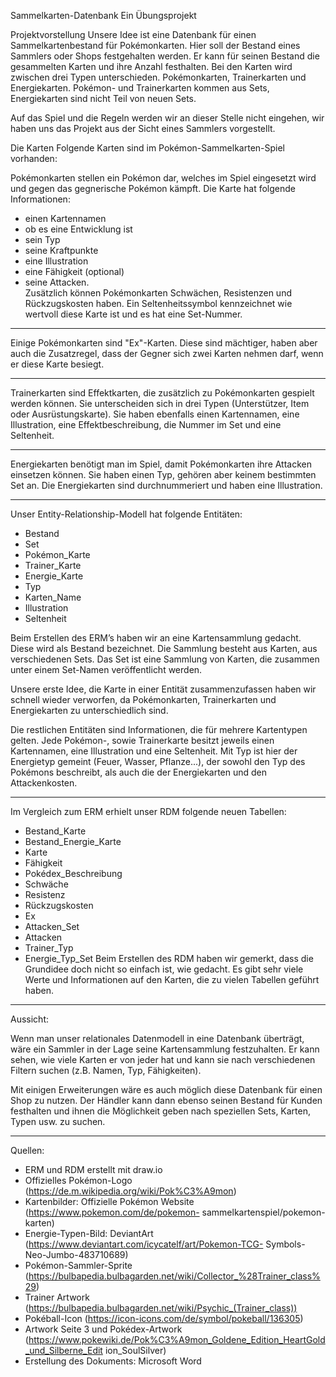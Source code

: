 Sammelkarten-Datenbank 
Ein Übungsprojekt
 
Projektvorstellung 
Unsere Idee ist eine Datenbank für einen Sammelkartenbestand für Pokémonkarten. Hier soll der 
Bestand eines Sammlers oder Shops festgehalten werden. Er kann für seinen Bestand die 
gesammelten Karten und ihre Anzahl festhalten. Bei den Karten wird zwischen drei Typen 
unterschieden. Pokémonkarten, Trainerkarten und Energiekarten. Pokémon- und Trainerkarten 
kommen aus Sets, Energiekarten sind nicht Teil von neuen Sets.  
 
Auf das Spiel und die Regeln werden wir an dieser Stelle nicht eingehen, wir haben uns das 
Projekt aus der Sicht eines Sammlers vorgestellt.  
 
Die Karten 
Folgende Karten sind im Pokémon-Sammelkarten-Spiel vorhanden: 
 
Pokémonkarten stellen ein Pokémon dar, welches im 
Spiel eingesetzt wird und gegen das gegnerische 
Pokémon kämpft. Die Karte hat folgende Informationen: 
- einen Kartennamen 
- ob es eine Entwicklung ist 
- sein Typ 
- seine Kraftpunkte  
- eine Illustration 
- eine Fähigkeit (optional)  
- seine Attacken.  
Zusätzlich können Pokémonkarten Schwächen, 
Resistenzen und Rückzugskosten haben. Ein 
Seltenheitssymbol kennzeichnet wie wertvoll diese 
Karte ist und es hat eine Set-Nummer.  

---

Einige Pokémonkarten sind "Ex"-Karten. Diese sind 
mächtiger, haben aber auch die Zusatzregel, dass der 
Gegner sich zwei Karten nehmen darf, wenn er diese 
Karte besiegt.  

---

Trainerkarten sind Effektkarten, die zusätzlich zu 
Pokémonkarten gespielt werden können. Sie 
unterscheiden sich in drei Typen (Unterstützer, Item 
oder Ausrüstungskarte). Sie haben ebenfalls einen 
Kartennamen, eine Illustration, eine 
Effektbeschreibung, die Nummer im Set und eine 
Seltenheit.  

---

Energiekarten benötigt man im Spiel, damit 
Pokémonkarten ihre Attacken einsetzen können. Sie 
haben einen Typ, gehören aber keinem bestimmten Set 
an. Die Energiekarten sind durchnummeriert und haben 
eine Illustration.  

---

Unser Entity-Relationship-Modell hat folgende Entitäten: 
 
-  Bestand 
-  Set 
-  Pokémon_Karte 
-  Trainer_Karte 
-  Energie_Karte 
-  Typ 
-  Karten_Name 
-  Illustration 
-  Seltenheit 
 
Beim Erstellen des ERM’s haben wir an eine Kartensammlung gedacht. Diese wird als Bestand 
bezeichnet. Die Sammlung besteht aus Karten, aus verschiedenen Sets. Das Set ist eine 
Sammlung von Karten, die zusammen unter einem Set-Namen veröffentlicht werden.  
 
Unsere erste Idee, die Karte in einer Entität zusammenzufassen haben wir schnell wieder 
verworfen, da Pokémonkarten, Trainerkarten und Energiekarten zu unterschiedlich sind. 
 
Die restlichen Entitäten sind Informationen, die für mehrere Kartentypen gelten. Jede Pokémon-, 
sowie Trainerkarte besitzt jeweils einen Kartennamen, eine Illustration und eine Seltenheit. Mit 
Typ ist hier der Energietyp gemeint (Feuer, Wasser, Pflanze...), der sowohl den Typ des Pokémons 
beschreibt, als auch die der Energiekarten und den Attackenkosten. 

---

Im Vergleich zum ERM erhielt unser RDM folgende neuen Tabellen: 
 
- Bestand_Karte 
- Bestand_Energie_Karte 
- Karte 
- Fähigkeit 
- Pokédex_Beschreibung 
- Schwäche 
- Resistenz 
- Rückzugskosten 
- Ex 
- Attacken_Set 
- Attacken 
- Trainer_Typ 
- Energie_Typ_Set 
Beim Erstellen des RDM haben wir gemerkt, dass die Grundidee doch nicht so einfach ist, wie 
gedacht. Es gibt sehr viele Werte und Informationen auf den Karten, die zu vielen Tabellen 
geführt haben.  

---

Aussicht:  
 
Wenn man unser relationales Datenmodell in eine 
Datenbank überträgt, wäre ein Sammler in der Lage 
seine Kartensammlung festzuhalten. Er kann sehen, 
wie viele Karten er von jeder hat und kann sie nach 
verschiedenen Filtern suchen (z.B. Namen, Typ, 
Fähigkeiten). 
 
Mit einigen Erweiterungen wäre es auch möglich 
diese Datenbank für einen Shop zu nutzen. Der 
Händler kann dann ebenso seinen Bestand für Kunden 
festhalten und ihnen die Möglichkeit geben nach 
speziellen Sets, Karten, Typen usw. zu suchen. 

---
 
Quellen: 
-  ERM und RDM erstellt mit draw.io 
-  Offizielles Pokémon-Logo (https://de.m.wikipedia.org/wiki/Pok%C3%A9mon) 
-  Kartenbilder: Offizielle Pokémon Website (https://www.pokemon.com/de/pokemon-
sammelkartenspiel/pokemon-karten) 
-  Energie-Typen-Bild: DeviantArt (https://www.deviantart.com/icycatelf/art/Pokemon-TCG-
Symbols-Neo-Jumbo-483710689) 
-  Pokémon-Sammler-Sprite 
(https://bulbapedia.bulbagarden.net/wiki/Collector_%28Trainer_class%29) 
-  Trainer Artwork (https://bulbapedia.bulbagarden.net/wiki/Psychic_(Trainer_class)) 
-  Pokéball-Icon (https://icon-icons.com/de/symbol/pokeball/136305) 
-  Artwork Seite 3 und Pokédex-Artwork 
(https://www.pokewiki.de/Pok%C3%A9mon_Goldene_Edition_HeartGold_und_Silberne_Edit
ion_SoulSilver) 
-  Erstellung des Dokuments: Microsoft Word 
 
 
 